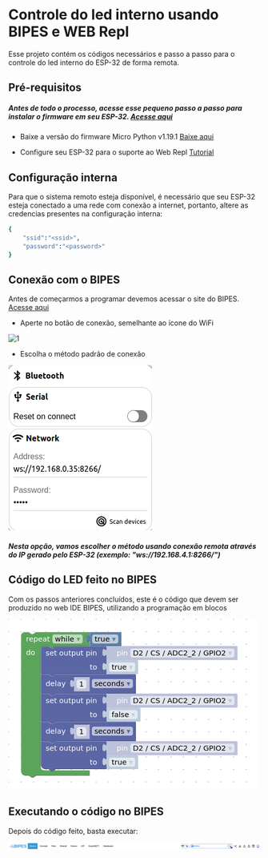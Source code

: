 # Controle do led interno usando BIPES e WEB Repl

Esse projeto contém os códigos necessários e passo a passo para o controle do led interno do ESP-32 de forma remota.

## Pré-requisitos

##### Antes de todo o processo, acesse esse pequeno passo a passo para instalar o firmware em seu ESP-32. [Acesse aqui](https://www.youtube.com/watch?v=uL_kh7kD6Qc)

* Baixe a versão do firmware Micro Python v1.19.1 [Baixe aqui](https://micropython.org/resources/firmware/esp32-20220618-v1.19.1.bin)

* Configure seu ESP-32 para o suporte ao Web Repl [Tutorial](https://learn.adafruit.com/micropython-basics-esp8266-webrepl/access-webrepl)

## Configuração interna

Para que o sistema remoto esteja disponível, é necessário que seu ESP-32 esteja conectado a uma rede com conexão a internet, portanto, altere as credencias presentes na configuração interna:

```bash
{
    "ssid":"<ssid>",
    "password":"<password>"
}
```

## Conexão com o BIPES

Antes de começarmos a programar devemos acessar o site do BIPES. [Acesse aqui](http://bipes.net.br/ide/)

* Aperte no botão de conexão, semelhante ao ícone do WiFi

![1](https://github.com/Natalnet/ura-codes)

* Escolha o método padrão de conexão

![2](https://github.com/Natalnet/ura-codes/blob/master/imagens/bipes_cfg.png)

##### Nesta opção, vamos escolher o método usando conexão remota através do IP gerado pelo ESP-32 (exemplo: "ws://192.168.4.1:8266/")

## Código do LED feito no BIPES

Com os passos anteriores concluídos, este é o código que devem ser produzido no web IDE BIPES, utilizando a programação em blocos

![3](https://github.com/Natalnet/ura-codes/blob/master/imagens/bipes_code_gpio2.png)

## Executando o código no BIPES

Depois do código feito, basta executar:

![4](https://github.com/Natalnet/ura-codes/blob/master/imagens/bipes_exec.png)



